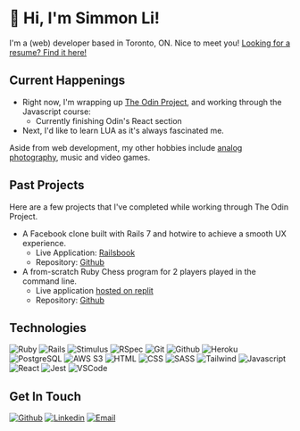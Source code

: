 # :wave: Hi, I'm Simmon Li!

I'm a (web) developer based in Toronto, ON. Nice to meet you! [Looking for a resume? Find it here!](https://crespire.net/resume)

## Current Happenings
* Right now, I'm wrapping up [The Odin Project](https://theodinproject.com), and working through the Javascript course:
  * Currently finishing Odin's React section
* Next, I'd like to learn LUA as it's always fascinated me.

Aside from web development, my other hobbies include [analog photography](https://simmon.li), music and video games.

## Past Projects
Here are a few projects that I've completed while working through The Odin Project.
* A Facebook clone built with Rails 7 and hotwire to achieve a smooth UX experience.
  * Live Application: [Railsbook](https://railsbook.crespire.dev)
  * Repository: [Github](https://github.com/crespire/rails_railsbook)
* A from-scratch Ruby Chess program for 2 players played in the command line.
  * Live application [hosted on replit](https://replit.com/@crespire/rubychess?lite=1&outputonly=1#README.md)
  * Repository: [Github](https://github.com/crespire/ruby_chess)

## Technologies
![Ruby](https://img.shields.io/badge/-Ruby-000?style=flat-square&logo=ruby&logoColor=azure&color=forestgreen) ![Rails](https://img.shields.io/badge/-Rails-000?style=flat-square&logo=ruby-on-rails&logoColor=azure&color=forestgreen) ![Stimulus](https://img.shields.io/badge/-Stimulus-000?style=flat-square&logo=stimulus&logoColor=azure&color=forestgreen) ![RSpec](https://img.shields.io/badge/-RSpec-000?style=flat-square&logo=rpsec&logoColor=azure&color=forestgreen) ![Git](https://img.shields.io/badge/-Git-000?style=flat-square&logo=git&logoColor=azure&color=forestgreen) ![Github](https://img.shields.io/badge/-Github-000?style=flat-square&logo=github&logoColor=azure&color=forestgreen) ![Heroku](https://img.shields.io/badge/-Heroku-000?style=flat-square&logo=heroku&logoColor=azure&color=forestgreen) ![PostgreSQL](https://img.shields.io/badge/-PostgreSQL-000?style=flat-square&logo=postgresql&logoColor=azure&color=forestgreen) ![AWS S3](https://img.shields.io/badge/-AWS_S3-000?style=flat-square&logo=amazon-s3&logoColor=azure&color=forestgreen) ![HTML](https://img.shields.io/badge/-HTML-000?style=flat-square&logo=html5&logoColor=azure&color=forestgreen) ![CSS](https://img.shields.io/badge/-CSS-000?style=flat-square&logo=css3&logoColor=azure&color=forestgreen) ![SASS](https://img.shields.io/badge/-SASS-000?style=flat-square&logo=sass&logoColor=azure&color=forestgreen) ![Tailwind](https://img.shields.io/badge/-Tailwind-000?style=flat-square&logo=tailwind-css&logoColor=azure&color=forestgreen) ![Javascript](https://img.shields.io/badge/-Javascript-000?style=flat-square&logo=javascript&logoColor=azure&color=forestgreen) ![React](https://img.shields.io/badge/-React-000?style=flat-square&logo=react&logoColor=azure&color=forestgreen) ![Jest](https://img.shields.io/badge/-Jest-000?style=flat-square&logo=jest&logoColor=azure&color=forestgreen) ![VSCode](https://img.shields.io/badge/-VSCode-000?style=flat-square&logo=visualstudiocode&logoColor=azure&color=forestgreen)

## Get In Touch
[![Github](https://img.shields.io/badge/-Simmon_Li-000?style=flat-square&logo=github&logoColor=azure&color=181717)](https://github.com/crespire) [![Linkedin](https://img.shields.io/badge/-Simmon_Li-000?style=flat-square&logo=linkedin&logoColor=azure&color=0A66C2)](https://www.linkedin.com/in/simmonli/) [![Email](https://img.shields.io/badge/-Simmon_Li-000?style=flat-square&logo=gmail&logoColor=azure&color=EA4335)](mailto:hello@crespire.dev)
